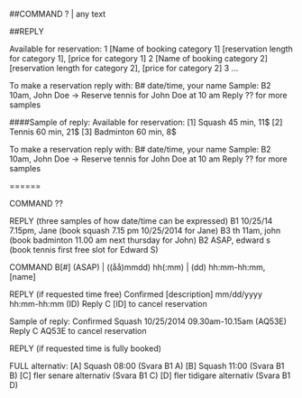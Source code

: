 ##COMMAND
? | any text

##REPLY

Available for reservation:
1 [Name of booking category 1] [reservation length for category 1], [price for category 1]
2 [Name of booking category 2] [reservation length for category 2], [price for category 2]
3 ...

To make a reservation reply with: B# date/time, your name
Sample: B2 10am, John Doe -> Reserve tennis for John Doe at 10 am
Reply ?? for more samples

####Sample of reply:
Available for reservation:
[1] Squash 45 min, 11$
[2] Tennis 60 min, 21$
[3] Badminton 60 min, 8$

To make a reservation reply with: B# date/time, your name
Sample: B2 10am, John Doe -> Reserve tennis for John Doe at 10 am
Reply ?? for more samples

======

COMMAND
??

REPLY (three samples of how date/time can be expressed)
B1 10/25/14 7.15pm, Jane (book squash 7.15 pm 10/25/2014 for Jane)
B3 th 11am, john (book badminton 11.00 am next thursday for John)
B2 ASAP, edward s (book tennis first free slot for Edward S)



COMMAND
B[#] (ASAP) | ((åå)mmdd) hh(:mm) | (dd) hh:mm-hh:mm, [name]

REPLY (if requested time free)
Confirmed [description] mm/dd/yyyy hh:mm-hh:mm (ID)
Reply C [ID] to cancel reservation 

Sample of reply:
Confirmed Squash 10/25/2014 09.30am-10.15am (AQ53E)
Reply C AQ53E to cancel reservation

REPLY (if requested time is fully booked)

FULL alternativ:
[A] Squash 08:00 (Svara B1 A)
[B] Squash 11:00 (Svara B1 B)
[C] fler senare alternativ (Svara B1 C)
[D] fler tidigare alternativ (Svara B1 D)